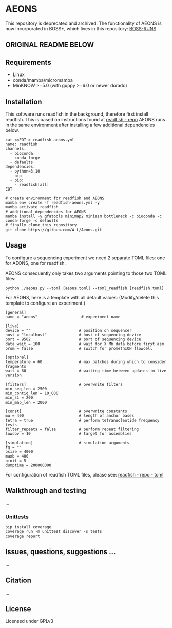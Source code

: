 # AEONS 


This repository is deprecated and archived. 
The functionality of AEONS is now incorporated in BOSS*, which lives in this repository: 
[BOSS-RUNS](https://github.com/goldman-gp-ebi/BOSS-RUNS)



## ORIGINAL README BELOW


## Requirements

- Linux
- conda/mamba/micromamba
- MinKNOW >=5.0 (with guppy >=6.0 or newer dorado)


## Installation


This software runs readfish in the background, therefore first install readfish. This is based on instructions found at [readfish - repo](https://github.com/LooseLab/readfish/tree/main#installation)
AEONS runs in the same environment after installing a few additional dependencies below.

```shell
cat <<EOT > readfish-aeons.yml
name: readfish
channels:
  - bioconda
  - conda-forge
  - defaults
dependencies:
  - python=3.10
  - pip
  - pip:
    - readfish[all]
EOT
```

```shell
# create environment for readfish and AEONS
mamba env create -f readfish-aeons.yml -y
mamba activate readfish
# additional dependencies for AEONS
mamba install -y gfatools minimap2 miniasm bottleneck -c bioconda -c conda-forge -c defaults
# finally clone this repository
git clone https://github.com/W-L/Aeons.git
```


## Usage

To configure a sequencing experiment we need 2 separate TOML files: one for AEONS, one for readfish.

AEONS consequently only takes two arguments pointing to those two TOML files:

`python ./aeons.py --toml [aeons.toml] --toml_readfish [readfish.toml]`

For AEONS, here is a template with all default values: (Modify/delete this template to configure an experiment.)

```
[general]
name = "aeons"                   # experiment name

[live]
device = ""                     # position on sequencer
host = "localhost"              # host of sequencing device
port = 9502                     # port of sequencing device
data_wait = 100                 # wait for X Mb data before first asm
prom = false                    # switch for promethION flowcell

[optional]
temperature = 60                # max batches during which to consider fragments
wait = 60                       # waiting time between updates in live version

[filters]                       # overwrite filters
min_seq_len = 2500
min_contig_len = 10_000
min_s1 = 200
min_map_len = 2000

[const]                         # overwrite constants
mu = 400                        # length of anchor bases
tetra = true                    # perform tetranucleotide frequency tests
filter_repeats = false          # perform repeat filtering
lowcov = 10                     # target for assemblies

[simulation]                    # simulation arguments
fq = ""
bsize = 4000                    
maxb = 400
binit = 5
dumptime = 200000000         
```

For configuration of readfish TOML files, please see: [readfish - repo - toml](https://github.com/LooseLab/readfish/blob/main/docs/toml.md)



## Walkthrough and testing

...


### Unittests

```
pip install coverage
coverage run -m unittest discover -s tests
coverage report
```

## Issues, questions, suggestions ...

...

## Citation

...

## License

Licensed under GPLv3



